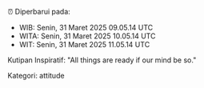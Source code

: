 ⏰ Diperbarui pada:
- WIB: Senin, 31 Maret 2025 09.05.14 UTC
- WITA: Senin, 31 Maret 2025 10.05.14 UTC
- WIT: Senin, 31 Maret 2025 11.05.14 UTC

Kutipan Inspiratif:
"All things are ready if our mind be so."


Kategori: attitude

